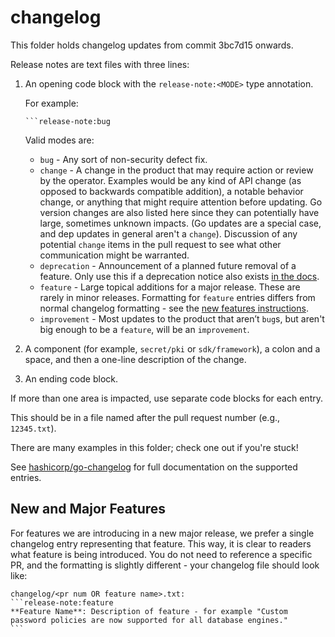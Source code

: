 # changelog

This folder holds changelog updates from commit 3bc7d15 onwards.

Release notes are text files with three lines:

 1. An opening code block with the `release-note:<MODE>` type annotation.

    For example:

        ```release-note:bug

    Valid modes are:

     - `bug` - Any sort of non-security defect fix. 
     - `change` - A change in the product that may require action or
       review by the operator. Examples would be any kind of API change
       (as opposed to backwards compatible addition), a notable behavior
       change, or anything that might require attention before updating. Go
       version changes are also listed here since they can potentially have
       large, sometimes unknown impacts. (Go updates are a special case, and
       dep updates in general aren't a `change`). Discussion of any potential
       `change` items in the pull request to see what other communication
       might be warranted.
     - `deprecation` - Announcement of a planned future removal of a
       feature. Only use this if a deprecation notice also exists [in the
       docs](https://developer.hashicorp.com/vault/docs/deprecation).
     - `feature` - Large topical additions for a major release. These are
       rarely in minor releases. Formatting for `feature` entries differs
       from normal changelog formatting - see the [new features
       instructions](#new-and-major-features).
     - `improvement` - Most updates to the product that aren’t `bug`s, but
       aren't big enough to be a `feature`, will be an `improvement`.

 2. A component (for example, `secret/pki` or `sdk/framework`), a colon and a space, and then a one-line description of the change.

 3. An ending code block.

If more than one area is impacted, use separate code blocks for each entry.

This should be in a file named after the pull request number (e.g., `12345.txt`).

There are many examples in this folder; check one out if you're stuck!

See [hashicorp/go-changelog](https://github.com/hashicorp/go-changelog) for full documentation on the supported entries.

## New and Major Features

For features we are introducing in a new major release, we prefer a single
changelog entry representing that feature. This way, it is clear to readers
what feature is being introduced. You do not need to reference a specific PR,
and the formatting is slightly different - your changelog file should look
like:

    changelog/<pr num OR feature name>.txt:
    ```release-note:feature
    **Feature Name**: Description of feature - for example "Custom password policies are now supported for all database engines."
    ```
